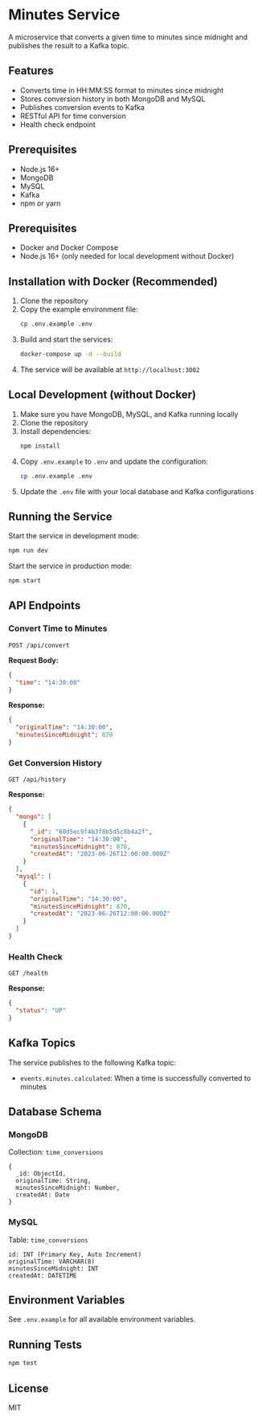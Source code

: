 # Minutes Service

A microservice that converts a given time to minutes since midnight and publishes the result to a Kafka topic.

## Features

- Converts time in HH:MM:SS format to minutes since midnight
- Stores conversion history in both MongoDB and MySQL
- Publishes conversion events to Kafka
- RESTful API for time conversion
- Health check endpoint

## Prerequisites

- Node.js 16+
- MongoDB
- MySQL
- Kafka
- npm or yarn

## Prerequisites

- Docker and Docker Compose
- Node.js 16+ (only needed for local development without Docker)

## Installation with Docker (Recommended)

1. Clone the repository
2. Copy the example environment file:
   ```bash
   cp .env.example .env
   ```
3. Build and start the services:
   ```bash
   docker-compose up -d --build
   ```
4. The service will be available at `http://localhost:3002`

## Local Development (without Docker)

1. Make sure you have MongoDB, MySQL, and Kafka running locally
2. Clone the repository
3. Install dependencies:
   ```bash
   npm install
   ```
4. Copy `.env.example` to `.env` and update the configuration:
   ```bash
   cp .env.example .env
   ```
5. Update the `.env` file with your local database and Kafka configurations

## Running the Service

Start the service in development mode:
```bash
npm run dev
```

Start the service in production mode:
```bash
npm start
```

## API Endpoints

### Convert Time to Minutes
```
POST /api/convert
```

**Request Body:**
```json
{
  "time": "14:30:00"
}
```

**Response:**
```json
{
  "originalTime": "14:30:00",
  "minutesSinceMidnight": 870
}
```

### Get Conversion History
```
GET /api/history
```

**Response:**
```json
{
  "mongo": [
    {
      "_id": "60d5ec9f4b3f8b5d5c8b4a2f",
      "originalTime": "14:30:00",
      "minutesSinceMidnight": 870,
      "createdAt": "2023-06-26T12:00:00.000Z"
    }
  ],
  "mysql": [
    {
      "id": 1,
      "originalTime": "14:30:00",
      "minutesSinceMidnight": 870,
      "createdAt": "2023-06-26T12:00:00.000Z"
    }
  ]
}
```

### Health Check
```
GET /health
```

**Response:**
```json
{
  "status": "UP"
}
```

## Kafka Topics

The service publishes to the following Kafka topic:
- `events.minutes.calculated`: When a time is successfully converted to minutes

## Database Schema

### MongoDB
Collection: `time_conversions`
```
{
  _id: ObjectId,
  originalTime: String,
  minutesSinceMidnight: Number,
  createdAt: Date
}
```

### MySQL
Table: `time_conversions`
```
id: INT (Primary Key, Auto Increment)
originalTime: VARCHAR(8)
minutesSinceMidnight: INT
createdAt: DATETIME
```

## Environment Variables

See `.env.example` for all available environment variables.

## Running Tests

```bash
npm test
```

## License

MIT
